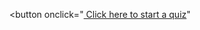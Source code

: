 <button onclick="<a href=" https://forms.gle/5VNYj8eC9JxZKy3i9"> Click here to start a quiz</a>"</button>




